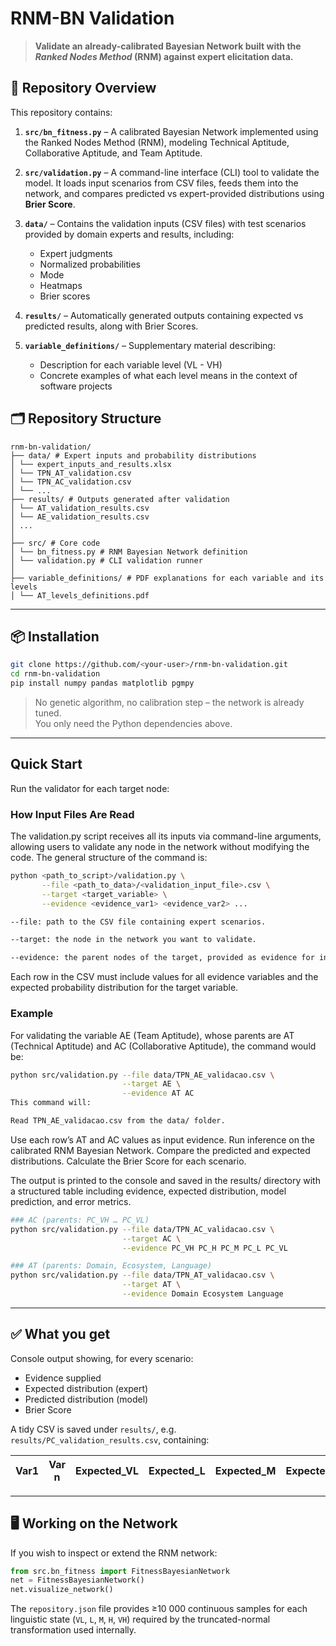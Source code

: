 # **RNM-BN Validation**

> **Validate an already-calibrated Bayesian Network built with the _Ranked Nodes Method_ (RNM) against expert elicitation data.**

## 📄 Repository Overview

This repository contains:

1. **`src/bn_fitness.py`** – A calibrated Bayesian Network implemented using the Ranked Nodes Method (RNM), modeling Technical Aptitude, Collaborative Aptitude, and Team Aptitude.  

2. **`src/validation.py`** – A command-line interface (CLI) tool to validate the model. It loads input scenarios from CSV files, feeds them into the network, and compares predicted vs expert-provided distributions using **Brier Score**.

3. **`data/`** – Contains the validation inputs (CSV files) with test scenarios provided by domain experts and results, including:
   - Expert judgments
   - Normalized probabilities
   - Mode
   - Heatmaps
   - Brier scores

4. **`results/`** – Automatically generated outputs containing expected vs predicted results, along with Brier Scores.

5. **`variable_definitions/`** – Supplementary material describing:
   - Description for each variable level  (VL - VH)
   - Concrete examples of what each level means in the context of software projects

## 🗂️ Repository Structure

```
rnm-bn-validation/
├── data/ # Expert inputs and probability distributions
│ └── expert_inputs_and_results.xlsx
│ └── TPN_AT_validation.csv
│ └── TPN_AC_validation.csv
│ └── ...
├── results/ # Outputs generated after validation
│ └── AT_validation_results.csv
│ └── AE_validation_results.csv
│ ...
│
├── src/ # Core code
│ └── bn_fitness.py # RNM Bayesian Network definition
│ └── validation.py # CLI validation runner
│
├── variable_definitions/ # PDF explanations for each variable and its levels
│ └── AT_levels_definitions.pdf
```
---

## 📦 Installation

```bash
git clone https://github.com/<your-user>/rnm-bn-validation.git
cd rnm-bn-validation
pip install numpy pandas matplotlib pgmpy
```

> No genetic algorithm, no calibration step – the network is already tuned.  
> You only need the Python dependencies above.

---

## Quick Start

Run the validator for each target node:

### How Input Files Are Read
The validation.py script receives all its inputs via command-line arguments, allowing users to validate any node in the network without modifying the code. The general structure of the command is:
```bash
python <path_to_script>/validation.py \
       --file <path_to_data>/<validation_input_file>.csv \
       --target <target_variable> \
       --evidence <evidence_var1> <evidence_var2> ...

--file: path to the CSV file containing expert scenarios.

--target: the node in the network you want to validate.

--evidence: the parent nodes of the target, provided as evidence for inference.
```
Each row in the CSV must include values for all evidence variables and the expected probability distribution for the target variable.

### Example
For validating the variable AE (Team Aptitude), whose parents are AT (Technical Aptitude) and AC (Collaborative Aptitude), the command would be:
```bash
python src/validation.py --file data/TPN_AE_validacao.csv \
                         --target AE \
                         --evidence AT AC
This command will:

Read TPN_AE_validacao.csv from the data/ folder.
```
Use each row’s AT and AC values as input evidence. Run inference on the calibrated RNM Bayesian Network. Compare the predicted and expected distributions.
Calculate the Brier Score for each scenario.

The output is printed to the console and saved in the results/ directory with a structured table including evidence, expected distribution, model prediction, and error metrics.

```bash
### AC (parents: PC_VH … PC_VL)
python src/validation.py --file data/TPN_AC_validacao.csv \
                         --target AC \
                         --evidence PC_VH PC_H PC_M PC_L PC_VL

### AT (parents: Domain, Ecosystem, Language)
python src/validation.py --file data/TPN_AT_validacao.csv \
                         --target AT \
                         --evidence Domain Ecosystem Language
```
---
## ✅ What you get

Console output showing, for every scenario:

- Evidence supplied  
- Expected distribution (expert)  
- Predicted distribution (model)  
- Brier Score

A tidy CSV is saved under `results/`, e.g. `results/PC_validation_results.csv`, containing:

| Var1 | Var n | Expected_VL | Expected_L | Expected_M | Expected_H | Expected_VH | Calculated_VL | … | Brier_Score |
|-----|-----|--------------|------------|------------|------------|--------------|----------------|---|--------------|

---

## 🖥️ Working on the Network

If you wish to inspect or extend the RNM network:

```python
from src.bn_fitness import FitnessBayesianNetwork
net = FitnessBayesianNetwork()
net.visualize_network()
```

The `repository.json` file provides ≥10 000 continuous samples for each linguistic state (`VL`, `L`, `M`, `H`, `VH`) required by the truncated-normal transformation used internally.
 
